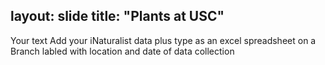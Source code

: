 layout: slide
title: "Plants at USC"
---
Your text
Add your iNaturalist data plus type as an excel spreadsheet on a Branch labled with location and date of data collection
